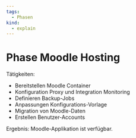 ```yaml
---
tags:
  - Phasen
kind:
  - explain
---
```

# Phase Moodle Hosting

Tätigkeiten:

* Bereitstellen Moodle Container
* Konfiguration Proxy und Integration Monitoring
* Definieren Backup-Jobs
* Anpassungen Konfigurations-Vorlage
* Migration von Moodle-Daten
* Erstellen Benutzer-Accounts

Ergebnis: Moodle-Applikation ist verfügbar.